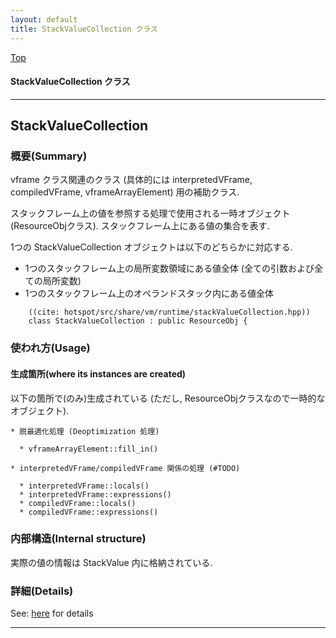 ```yaml
---
layout: default
title: StackValueCollection クラス 
---
```

[Top](../index.html)

#### StackValueCollection クラス 



---
## <a name="noHXIdpwCZ" id="noHXIdpwCZ">StackValueCollection</a>

### 概要(Summary)
vframe クラス関連のクラス (具体的には interpretedVFrame, compiledVFrame, vframeArrayElement) 用の補助クラス.

スタックフレーム上の値を参照する処理で使用される一時オブジェクト(ResourceObjクラス).
スタックフレーム上にある値の集合を表す.

1つの StackValueCollection オブジェクトは以下のどちらかに対応する.

* 1つのスタックフレーム上の局所変数領域にある値全体 (全ての引数および全ての局所変数)
* 1つのスタックフレーム上のオペランドスタック内にある値全体


```
    ((cite: hotspot/src/share/vm/runtime/stackValueCollection.hpp))
    class StackValueCollection : public ResourceObj {
```

### 使われ方(Usage)
#### 生成箇所(where its instances are created)
以下の箇所で(のみ)生成されている
(ただし, ResourceObjクラスなので一時的なオブジェクト).

```
* 脱最適化処理 (Deoptimization 処理)

  * vframeArrayElement::fill_in()

* interpretedVFrame/compiledVFrame 関係の処理 (#TODO)

  * interpretedVFrame::locals()
  * interpretedVFrame::expressions()
  * compiledVFrame::locals()
  * compiledVFrame::expressions()
```

### 内部構造(Internal structure)
実際の値の情報は StackValue 内に格納されている.




### 詳細(Details)
See: [here](../doxygen/classStackValueCollection.html) for details

---
